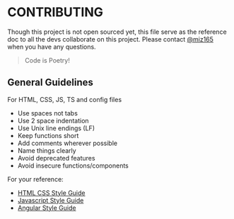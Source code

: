 # CONTRIBUTING

Though this project is not open sourced yet, this file serve as the reference doc to all the devs collaborate on this project. Please contact [@miz165](https://github.kdc.capitalone.com/miz165) when you have any questions.

> Code is Poetry!

## General Guidelines

For HTML, CSS, JS, TS and config files

* Use spaces not tabs
* Use 2 space indentation
* Use Unix line endings (LF)
* Keep functions short
* Add comments wherever possible
* Name things clearly
* Avoid deprecated features
* Avoid insecure functions/components

For your reference:

* [HTML CSS Style Guide](https://google.github.io/styleguide/htmlcssguide.html)
* [Javascript Style Guide](https://google.github.io/styleguide/jsguide.html)
* [Angular Style Guide](https://angular.io/guide/styleguide)

